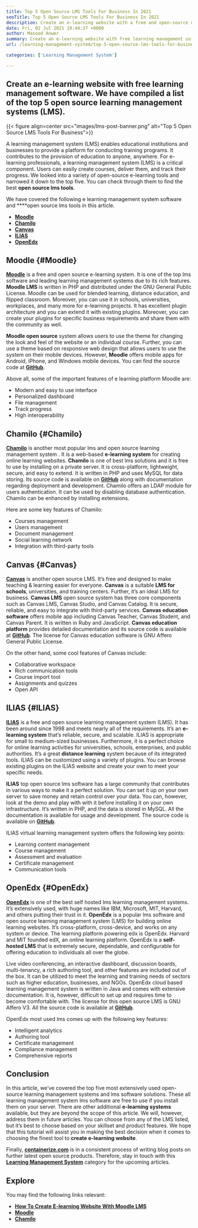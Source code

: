 ```yaml
---
title: Top 5 Open Source LMS Tools For Business In 2021
seoTitle: Top 5 Open Source LMS Tools For Business In 2021
description: Create an e-learning website with a free and open-source distance learning system. Check out the list and choose the appropriate e-learning LMS for business.
date: Fri, 02 Jul 2021 19:44:37 +0000
author: Masood Anwer
summary: Create an e-learning website with free learning management software. We have compiled a list of the top 5 open source learning management systems (LMS).
url: /learning-management-system/top-5-open-source-lms-tools-for-business-in-2021/

categories: ['Learning Management System']

---
```

## Create an e-learning website with free learning management software. We have compiled a list of the top 5 open source learning management systems (LMS).

{{< figure align=center src="images/lms-post-banner.png" alt="Top 5 Open Source LMS Tools For Business">}}  

A learning management system (LMS) enables educational institutions and businesses to provide a platform for conducting training programs. It contributes to the provision of education to anyone, anywhere. For e-learning professionals, a learning management system (LMS) is a critical component. Users can easily create courses, deliver them, and track their progress. We looked into a variety of open-source e-learning tools and narrowed it down to the top five. You can check through them to find the best **open source lms tools**.

We have covered the following e learning management system software and ****open source lms tools in this article.

  * [**Moodle**][1]
  * [**Chamilo**][2]
  * [**Canvas**][3]
  * [**ILIAS**][4]
  * [**OpenEdx**][5]

## Moodle {#Moodle}

[**Moodle**][6] is a free and open source e-learning system. It is one of the top lms software and leading learning management systems due to its rich features. **Moodle LMS** is written in PHP and distributed under the GNU General Public License. Moodle can be used for blended learning, distance education, and flipped classroom. Moreover, you can use it in schools, universities, workplaces, and many more for e-learning projects. It has excellent plugin architecture and you can extend it with existing plugins. Moreover, you can create your plugins for specific business requirements and share them with the community as well. 

**Moodle open source** system allows users to use the theme for changing the look and feel of the website or an individual course. Further, you can use a theme based on responsive web design that allows users to use the system on their mobile devices. However, **Moodle** offers mobile apps for Android, iPhone, and Windows mobile devices. You can find the source code at [**GitHub**][7].

Above all, some of the important features of e learning platform Moodle are:

  * Modern and easy to use interface
  * Personalized dashboard
  * File management
  * Track progress
  * High interoperability

## Chamilo {#Chamilo}

[**Chamilo**][8] is another most popular lms and open source learning management system . It is a web-based **e-learning system** for creating online learning websites. **Chamilo** is one of best lms solutions and it is free to use by installing on a private server. It is cross-platform, lightweight, secure, and easy to extend. It is written in PHP and uses MySQL for data storing. Its source code is available on [**GitHub**][9] along with documentation regarding deployment and development. Chamilo offers an LDAP module for users authentication. It can be used by disabling database authentication. Chamilo can be enhanced by installing extensions.

Here are some key features of Chamilo:

  * Courses management
  * Users management
  * Document management
  * Social learning network
  * Integration with third-party tools

## Canvas {#Canvas}

[**Canvas**][10] is another open source LMS. It’s free and designed to make teaching & learning easier for everyone. **Canvas** is a suitable **LMS for schools**, universities, and training centers. Further, it’s an ideal LMS for business. **Canvas LMS** open source system has three core components such as Canvas LMS, Canvas Studio, and Canvas Catalog. It is secure, reliable, and easy to integrate with third-party services. **Canvas education software** offers mobile app including Canvas Teacher, Canvas Student, and Canvas Parent. It is written in Ruby and JavaScript. **Canvas education platform** provides detailed documentation and its source code is available at [**GitHub**][11]. The license for Canvas education software is GNU Affero General Public License.

On the other hand, some cool features of Canvas include:

  * Collaborative workspace
  * Rich communication tools
  * Course import tool
  * Assignments and quizzes
  * Open API

## ILIAS {#ILIAS}

[**ILIAS**][12] is a free and open source learning management system (LMS). It has been around since 1998 and meets nearly all of the requirements. It’s an **e-learning system** that’s reliable, secure, and scalable. ILIAS is appropriate for small to medium-sized businesses. Furthermore, it is a perfect choice for online learning activities for universities, schools, enterprises, and public authorities. It’s a great **distance learning** system because of its integrated tools. ILIAS can be customized using a variety of plugins. You can browse existing plugins on the ILIAS website and create your own to meet your specific needs. 

**ILIAS** top open source lms software has a large community that contributes in various ways to make it a perfect solution. You can set it up on your own server to save money and retain control over your data. You can, however, look at the demo and play with with it before installing it on your own infrastructure. It’s written in PHP, and the data is stored in MySQL. All the documentation is available for usage and development. The source code is available on [**GitHub**][13].

ILIAS virtual learning management system offers the following key points:

  * Learning content management
  * Course management
  * Assessment and evaluation
  * Certificate management
  * Communication tools

## OpenEdx {#OpenEdx}

[**OpenEdx**][14] is one of the best self hosted lms learning management systems. It’s extensively used, with huge names like IBM, Microsoft, MIT, Harvard, and others putting their trust in it. **OpenEdx** is a popular lms software and open source learning management system (LMS) for building online learning websites. It’s cross-platform, cross-device, and works on any system or device. The learning platform powering edx is OpenEdx. Harvard and MIT founded edX, an online learning platform. OpenEdx is a **self-hosted LMS** that is extremely secure, dependable, and configurable for offering education to individuals all over the globe. 

Live video conferencing, an interactive dashboard, discussion boards, multi-tenancy, a rich authoring tool, and other features are included out of the box. It can be utilized to meet the learning and training needs of sectors such as higher education, businesses, and NGOs. OpenEdx cloud based learning management system is written in Java and comes with extensive documentation. It is, however, difficult to set up and requires time to become comfortable with. The license for this open source LMS is GNU Affero V3. All the source code is available at [**GitHub**][15].

OpenEdx most used lms comes up with the following key features:

  * Intelligent analytics
  * Authoring tool
  * Certificate management
  * Compliance management
  * Comprehensive reports

## Conclusion

In this article, we’ve covered the top five most extensively used open-source learning management systems and lms software solutions. These all learning management system lms software are free to use if you install them on your server. There are other additional **e-learning systems** available, but they are beyond the scope of this article. We will, however, address them in future articles. You can choose from any of the LMS listed, but it’s best to choose based on your skillset and product features. We hope that this tutorial will assist you in making the best decision when it comes to choosing the finest tool to **create e-learning website**.

Finally, [**containerize.com**][16] is in a consistent process of writing blog posts on further latest open source products. Therefore, stay in touch with this [**Learning Management System**][17] category for the upcoming articles.

## Explore

You may find the following links relevant:

  * [**How To Create E-learning Website With Moodle LMS**][18]
  * [**Moodle**][19]
  * [**Chamilo**][20]

 [1]: #Moodle
 [2]: #Chamilo
 [3]: #Canvas
 [4]: #ILIAS
 [5]: #OpenEdx
 [6]: https://moodle.org/
 [7]: https://github.com/moodle/moodle
 [8]: https://chamilo.org/en/
 [9]: https://github.com/chamilo/chamilo-lms
 [10]: https://www.instructure.com/canvas
 [11]: https://github.com/instructure/canvas-lms
 [12]: https://www.ilias.de/en/
 [13]: https://github.com/ILIAS-eLearning/ILIAS
 [14]: https://open.edx.org/
 [15]: https://github.com/edx/edx-platform
 [16]: https://containerize.com
 [17]: https://blog.containerize.com/category/learning-management-system/
 [18]: https://blog.containerize.com/2021/06/11/how-to-create-e-learning-platform-with-moodle-lms/
 [19]: https://products.containerize.com/lms/moodle/
 [20]: https://products.containerize.com/lms/chamilo/